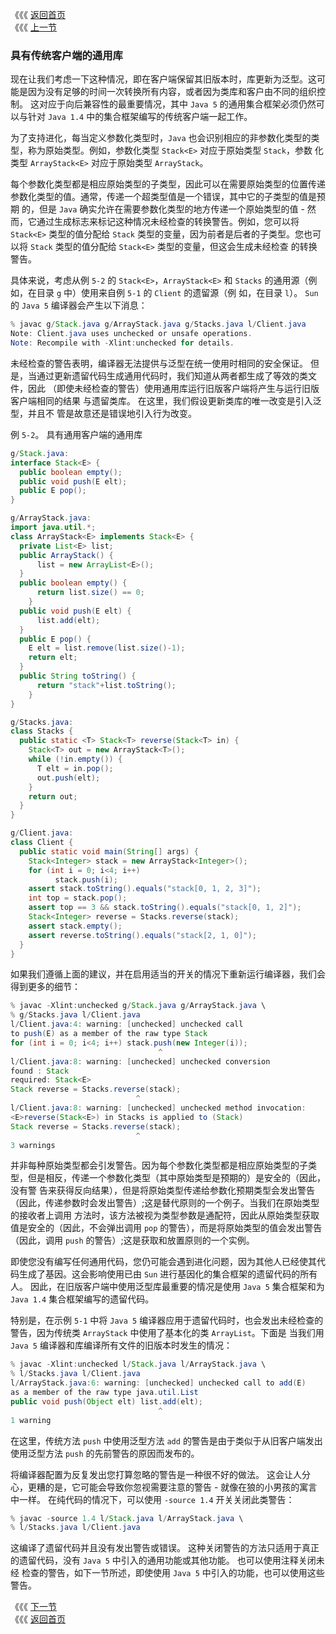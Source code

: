 《《《 [返回首页](../README.md)       <br/>
《《《 [上一节](02_Generic_Library_with_Generic_Client.md)

### 具有传统客户端的通用库

现在让我们考虑一下这种情况，即在客户端保留其旧版本时，库更新为泛型。这可能是因为没有足够的时间一次转换所有内容，或者因为类库和客户由不同的组织控制。
这对应于向后兼容性的最重要情况，其中 `Java 5` 的通用集合框架必须仍然可以与针对 `Java 1.4` 中的集合框架编写的传统客户端一起工作。

为了支持进化，每当定义参数化类型时，`Java` 也会识别相应的非参数化类型的类型，称为原始类型。例如，参数化类型 `Stack<E>` 对应于原始类型 `Stack`，参数
化类型 `ArrayStack<E>` 对应于原始类型 `ArrayStack`。

每个参数化类型都是相应原始类型的子类型，因此可以在需要原始类型的位置传递参数化类型的值。通常，传递一个超类型值是一个错误，其中它的子类型的值是预期
的，但是 `Java` 确实允许在需要参数化类型的地方传递一个原始类型的值 - 然而，它通过生成标志来标记这种情况未经检查的转换警告。例如，您可以将 
`Stack<E>` 类型的值分配给 `Stack` 类型的变量，因为前者是后者的子类型。您也可以将 `Stack` 类型的值分配给 `Stack<E>` 类型的变量，但这会生成未经检查
的转换警告。

具体来说，考虑从例 `5-2` 的 `Stack<E>`，`ArrayStack<E>` 和 `Stacks` 的通用源（例如，在目录 `g` 中）使用来自例 `5-1` 的 `Client` 的遗留源（例
如，在目录 `l`）。 `Sun` 的 `Java 5` 编译器会产生以下消息：

```java
% javac g/Stack.java g/ArrayStack.java g/Stacks.java l/Client.java
Note: Client.java uses unchecked or unsafe operations.
Note: Recompile with -Xlint:unchecked for details.
```

未经检查的警告表明，编译器无法提供与泛型在统一使用时相同的安全保证。 但是，当通过更新遗留代码生成通用代码时，我们知道从两者都生成了等效的类文件，因此
（即使未经检查的警告）使用通用库运行旧版客户端将产生与运行旧版客户端相同的结果 与遗留类库。 在这里，我们假设更新类库的唯一改变是引入泛型，并且不
管是故意还是错误地引入行为改变。

例 `5-2`。 具有通用客户端的通用库

```java
g/Stack.java:
interface Stack<E> {
  public boolean empty();
  public void push(E elt);
  public E pop();
}

g/ArrayStack.java:
import java.util.*;
class ArrayStack<E> implements Stack<E> {
  private List<E> list;
  public ArrayStack() { 
	  list = new ArrayList<E>(); 
  }
  public boolean empty() { 
	  return list.size() == 0; 
	}
  public void push(E elt) { 
	  list.add(elt); 
  }
  public E pop() {
    E elt = list.remove(list.size()-1);
    return elt;
  }
  public String toString() { 
	  return "stack"+list.toString(); 
	}
}

g/Stacks.java:
class Stacks {
  public static <T> Stack<T> reverse(Stack<T> in) {
    Stack<T> out = new ArrayStack<T>();
    while (!in.empty()) {
      T elt = in.pop();
      out.push(elt);
    }
    return out;
  }
}

g/Client.java:
class Client {
  public static void main(String[] args) {
    Stack<Integer> stack = new ArrayStack<Integer>();
    for (int i = 0; i<4; i++) 
		  stack.push(i);
    assert stack.toString().equals("stack[0, 1, 2, 3]");
    int top = stack.pop();
    assert top == 3 && stack.toString().equals("stack[0, 1, 2]");
    Stack<Integer> reverse = Stacks.reverse(stack);
    assert stack.empty();
    assert reverse.toString().equals("stack[2, 1, 0]");
  }
}
```

如果我们遵循上面的建议，并在启用适当的开关的情况下重新运行编译器，我们会得到更多的细节：

```java
% javac -Xlint:unchecked g/Stack.java g/ArrayStack.java \
% g/Stacks.java l/Client.java
l/Client.java:4: warning: [unchecked] unchecked call
to push(E) as a member of the raw type Stack
for (int i = 0; i<4; i++) stack.push(new Integer(i));
								 ^
l/Client.java:8: warning: [unchecked] unchecked conversion
found : Stack
required: Stack<E>
Stack reverse = Stacks.reverse(stack);
							^
l/Client.java:8: warning: [unchecked] unchecked method invocation:
<E>reverse(Stack<E>) in Stacks is applied to (Stack)
Stack reverse = Stacks.reverse(stack);
							^
3 warnings
```

并非每种原始类型都会引发警告。因为每个参数化类型都是相应原始类型的子类型，但是相反，传递一个参数化类型（其中原始类型是预期的）是安全的（因此，没有警
告来获得反向结果），但是将原始类型传递给参数化预期类型会发出警告（因此，传递参数时会发出警告）;这是替代原则的一个例子。当我们在原始类型的接收者上调用
方法时，该方法被视为类型参数是通配符，因此从原始类型获取值是安全的（因此，不会弹出调用 `pop` 的警告），而是将原始类型的值会发出警告（因此，调用 
`push` 的警告）;这是获取和放置原则的一个实例。

即使您没有编写任何通用代码，您仍可能会遇到进化问题，因为其他人已经使其代码生成了基因。这会影响使用已由 `Sun` 进行基因化的集合框架的遗留代码的所有人。
因此，在旧版客户端中使用泛型库最重要的情况是使用 `Java 5` 集合框架和为 `Java 1.4` 集合框架编写的遗留代码。

特别是，在示例 `5-1` 中将 `Java 5` 编译器应用于遗留代码时，也会发出未经检查的警告，因为传统类 `ArrayStack` 中使用了基本化的类 `ArrayList`。下面是
当我们用 `Java 5` 编译器和库编译所有文件的旧版本时发生的情况：

```java
% javac -Xlint:unchecked l/Stack.java l/ArrayStack.java \
% l/Stacks.java l/Client.java
l/ArrayStack.java:6: warning: [unchecked] unchecked call to add(E)
as a member of the raw type java.util.List
public void push(Object elt) list.add(elt);
								 ^
1 warning
```

在这里，传统方法 `push` 中使用泛型方法 `add` 的警告是由于类似于从旧客户端发出使用泛型方法 `push` 的先前警告的原因而发布的。

将编译器配置为反复发出您打算忽略的警告是一种很不好的做法。 这会让人分心，更糟的是，它可能会导致你忽视需要注意的警告 - 就像在狼的小男孩的寓言中一样。 
在纯代码的情况下，可以使用 `-source 1.4` 开关关闭此类警告：

```java
% javac -source 1.4 l/Stack.java l/ArrayStack.java \
% l/Stacks.java l/Client.java
```

这编译了遗留代码并且没有发出警告或错误。 这种关闭警告的方法只适用于真正的遗留代码，没有 `Java 5` 中引入的通用功能或其他功能。 也可以使用注释关闭未经
检查的警告，如下一节所述，即使使用 `Java 5` 中引入的功能，也可以使用这些警告。

《《《 [下一节](04_Legacy_Library_with_Generic_Client.md)      <br/>
《《《 [返回首页](../README.md)
